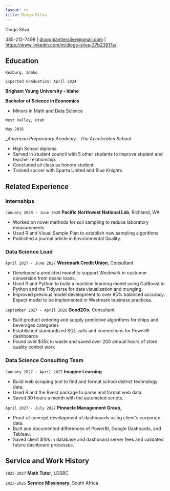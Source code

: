 ```yaml
---
layout: cv
title: Diogo Silva 
---
```

Diogo Silva 

385-212-7498 | diogoplantiersilve@gmail.com | https://www.linkedin.com/in/diogo-silva-37b23917a/ 


<!-- https://www.monique.tech/the-art-of-markdown -->

## Education

`Rexburg, Idaho`

`Expected Graduation: April 2024`

__Brigham Young University - Idaho__

__Bachelor of Science in Economics__

- Minors in Math and Data Science

`West Valley, Utah`

`May 2016`

__American Preparatory Academy - The Accelerated School_

- High School diploma
- Served in student council with 5 other students to improve student and teacher relationship.
- Concluded all class as honors student.
- Trained soccer with Sparta United and Blue Knights.


## Related Experience

### Internships

`January 2028 - June 2028`
__Pacific Northwest National Lab__, Richland, WA

- Worked on novel methods for soil sampling to reduce laboratory measurements
- Used R and Visual Sample Plan to establish new sampling algorithms
- Published a journal article in Environmental Quality.

### Data Science Lead

`April 2027 - June 2027`
__Westmark Credit Union__, Consultant

- Developed a predicted model to support Westmark in custumer conversion from dealer loans.
- Used R and Python to build a machine learning model using CatBoost in Python and the Tidyverse for data visualization and munging. 
- Improved previous model development to over 85% balanced accuracy. Expect model to be implemented in Westmark business practices.

`September 2027 - April 2028`
__Good2Go__, Consultant

- Built product ordering and supply predictive algorithms for chips and beverages categories
- Established standardized SQL calls and connections for PowerBI dashboards
- Found over $35k in waste and saved over 200 annual hours of store quality control work 

### Data Science Consulting Team

`January 2027 - April 2027`
__Imagine Learning__

- Build web scraping tool to find and format school district technology data.
- Used R and the Rvest package to parse and format web data.
- Saved 30 hours a month with the automated scripts.

`April 2027 - July 2027`
__Pinnacle Management Group__, 

- Proof of concept development of dashboards using client's corporate data.
- Built and documented differences of PowerBI, Google Dashoards, and Tableau.
- Saved client $10k in database and dashboard server fees and validated future dashboard processes.


## Service and Work History

`2025-2027`
__Math Tutor__, LDSBC


`2023-2025`
__Service Missionary__, South Africa



<!-- ### Footer

Last updated: May 2013 -->


